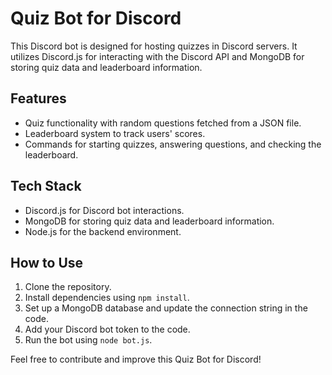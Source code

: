 # Quiz Bot for Discord

This Discord bot is designed for hosting quizzes in Discord servers. It utilizes Discord.js for interacting with the Discord API and MongoDB for storing quiz data and leaderboard information.

## Features
- Quiz functionality with random questions fetched from a JSON file.
- Leaderboard system to track users' scores.
- Commands for starting quizzes, answering questions, and checking the leaderboard.

## Tech Stack
- Discord.js for Discord bot interactions.
- MongoDB for storing quiz data and leaderboard information.
- Node.js for the backend environment.

## How to Use
1. Clone the repository.
2. Install dependencies using `npm install`.
3. Set up a MongoDB database and update the connection string in the code.
4. Add your Discord bot token to the code.
5. Run the bot using `node bot.js`.

Feel free to contribute and improve this Quiz Bot for Discord!
